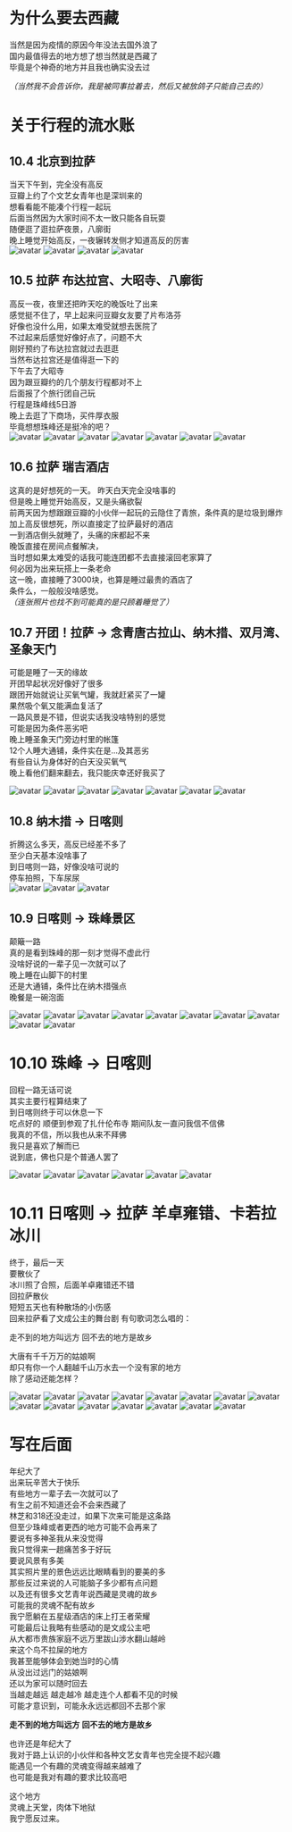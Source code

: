 # 为什么要去西藏

当然是因为疫情的原因今年没法去国外浪了  
国内最值得去的地方想了想当然就是西藏了  
毕竟是个神奇的地方并且我也确实没去过  

*（当然我不会告诉你，我是被同事拉着去，然后又被放鸽子只能自己去的）*

# 关于行程的流水账

## 10.4 北京到拉萨

当天下午到，完全没有高反  
豆瓣上约了个文艺女青年也是深圳来的  
想看看能不能凑个行程一起玩  
后面当然因为大家时间不太一致只能各自玩耍  
随便逛了逛拉萨夜景，八廓街  
晚上睡觉开始高反，一夜辗转发侧才知道高反的厉害  
![avatar](../assets/photo/IMG_0766.jpeg)
![avatar](../assets/photo/IMG_0769.jpeg)
![avatar](../assets/photo/IMG_0778.jpeg)
![avatar](../assets/photo/IMG_0781.jpeg)

## 10.5 拉萨 布达拉宫、大昭寺、八廓街

高反一夜，夜里还把昨天吃的晚饭吐了出来  
感觉挺不住了，早上起来问豆瓣女友要了片布洛芬  
好像也没什么用，如果太难受就想去医院了  
不过起来后感觉好像好点了，问题不大  
刚好预约了布达拉宫就过去逛逛  
当然布达拉宫还是值得逛一下的  
下午去了大昭寺  
因为跟豆瓣约的几个朋友行程都对不上  
后面报了个旅行团自己玩  
行程是珠峰线5日游  
晚上去逛了下商场，买件厚衣服  
毕竟想想珠峰还是挺冷的吧？  
![avatar](../assets/photo/IMG_0802.jpeg)
![avatar](../assets/photo/IMG_0804.jpeg)
![avatar](../assets/photo/IMG_0819.jpeg)
![avatar](../assets/photo/IMG_0844.jpeg)
![avatar](../assets/photo/IMG_0859.jpeg)
![avatar](../assets/photo/IMG_0862.jpeg)
![avatar](../assets/photo/IMG_0866.jpeg)

## 10.6 拉萨 瑞吉酒店

这真的是好想死的一天。
昨天白天完全没啥事的  
但是晚上睡觉开始高反，又是头痛欲裂  
前两天因为想跟跟豆瓣的小伙伴一起玩的云隐住了青旅，条件真的是垃圾到爆炸  
加上高反很想死，所以直接定了拉萨最好的酒店  
一到酒店倒头就睡了，头痛的床都起不来  
晚饭直接在房间点餐解决，  
当时想如果太难受的话我可能连团都不去直接滚回老家算了  
何必因为出来玩搭上一条老命  
这一晚，直接睡了3000块，也算是睡过最贵的酒店了  
条件么，一般般没啥感觉。  
*（连张照片也找不到可能真的是只顾着睡觉了）*

## 10.7 开团！拉萨 -> 念青唐古拉山、纳木措、双月湾、圣象天门

可能是睡了一天的缘故  
开团早起状况好像好了很多  
跟团开始就说让买氧气罐，我就赶紧买了一罐  
果然吸个氧又能满血复活了  
一路风景是不错，但说实话我没啥特别的感觉  
可能是因为条件恶劣吧  
晚上睡圣象天门旁边村里的帐篷  
12个人睡大通铺，条件实在是...及其恶劣  
有些自认为身体好的白天没买氧气  
晚上看他们翻来翻去，我只能庆幸还好我买了

![avatar](../assets/photo/IMG_0876.jpeg)
![avatar](../assets/photo/IMG_0891.jpeg)
![avatar](../assets/photo/IMG_0933.jpeg)
![avatar](../assets/photo/IMG_0974.jpeg)
![avatar](../assets/photo/IMG_0980.jpeg)
![avatar](../assets/photo/IMG_0999.jpeg)
![avatar](../assets/photo/IMG_1010.jpeg)

## 10.8 纳木措 -> 日喀则

折腾这么多天，高反已经差不多了  
至少白天基本没啥事了  
到日喀则一路，好像没啥可说的  
停车拍照，下车尿尿  
![avatar](../assets/photo/IMG_1017.jpeg)
![avatar](../assets/photo/IMG_1030.jpeg)
![avatar](../assets/photo/IMG_1037.jpeg)

## 10.9 日喀则 -> 珠峰景区

颠簸一路  
真的是看到珠峰的那一刻才觉得不虚此行  
没啥好说的一辈子见一次就可以了  
晚上睡在山脚下的村里  
还是大通铺，条件比在纳木措强点  
晚餐是一碗泡面  

![avatar](../assets/photo/IMG_1063.jpeg)
![avatar](../assets/photo/IMG_1073.jpeg)
![avatar](../assets/photo/IMG_1076.jpeg)
![avatar](../assets/photo/IMG_1096.jpeg)
![avatar](../assets/photo/IMG_1105.jpeg)
![avatar](../assets/photo/IMG_1106.jpeg)
![avatar](../assets/photo/IMG_1123.jpeg)
![avatar](../assets/photo/IMG_1127.jpeg)
![avatar](../assets/photo/IMG_1141.jpeg)
![avatar](../assets/photo/IMG_1243.jpeg)

# 10.10 珠峰 -> 日喀则

回程一路无话可说  
其实主要行程算结束了  
到日喀则终于可以休息一下  
吃点好的
顺便到参观了扎什伦布寺
期间队友一直问我信不信佛  
我真的不信，所以我也从来不拜佛  
我只是喜欢了解而已  
说到底，佛也只是个普通人罢了  

![avatar](../assets/photo/IMG_1245.jpeg)
![avatar](../assets/photo/IMG_1249.jpeg)
![avatar](../assets/photo/IMG_1259.jpeg)
![avatar](../assets/photo/IMG_1264.jpeg)
![avatar](../assets/photo/IMG_1266.jpeg)
![avatar](../assets/photo/IMG_1271.jpeg)

# 10.11 日喀则 -> 拉萨 羊卓雍错、卡若拉冰川

终于，最后一天  
要散伙了  
冰川照了合照，后面羊卓雍错还不错  
回拉萨散伙  
短短五天也有种散场的小伤感  
回来拉萨看了文成公主的舞台剧
有句歌词怎么唱的：

走不到的地方叫远方
回不去的地方是故乡

大唐有千千万万的姑娘啊  
却只有你一个人翻越千山万水去一个没有家的地方  
除了感动还能怎样？  

![avatar](../assets/photo/IMG_1273.jpeg)
![avatar](../assets/photo/IMG_1278.jpeg)
![avatar](../assets/photo/IMG_1288.jpeg)
![avatar](../assets/photo/IMG_1289.jpeg)
![avatar](../assets/photo/IMG_1297.jpeg)
![avatar](../assets/photo/IMG_1350.jpeg)
![avatar](../assets/photo/IMG_1353.jpeg)
![avatar](../assets/photo/IMG_1372.jpeg)
![avatar](../assets/photo/IMG_1375.jpeg)
![avatar](../assets/photo/IMG_1376.jpeg)
![avatar](../assets/photo/IMG_1393.jpeg)
![avatar](../assets/photo/IMG_1428.jpeg)
![avatar](../assets/photo/IMG_1433.jpeg)
![avatar](../assets/photo/IMG_1445.jpeg)
![avatar](../assets/photo/IMG_1461.jpeg)

# 写在后面

年纪大了  
出来玩辛苦大于快乐  
有些地方一辈子去一次就可以了  
有生之前不知道还会不会来西藏了  
林芝和318还没走过，如果下次来可能是这条路  
但至少珠峰或者更西的地方可能不会再来了  
要说有多神圣我从来没觉得  
我只觉得来一趟痛苦多于好玩  
要说风景有多美  
其实照片里的景色远远比眼睛看到的要美的多  
那些反过来说的人可能脑子多少都有点问题  
以及还有很多文艺青年说西藏是灵魂的故乡  
可能我的灵魂不配有故乡  
我宁愿躺在五星级酒店的床上打王者荣耀  
可能最后让我略有些感动的是文成公主吧  
从大都市贵族家庭不远万里跋山涉水翻山越岭  
来这个鸟不拉屎的地方  
我甚至能够体会到她当时的心情  
从没出过远门的姑娘啊  
还以为家可以随时回去  
当越走越远 越走越冷 越走连个人都看不见的时候  
可能才意识到，可能永永远远都回不去那个家  

**走不到的地方叫远方**
**回不去的地方是故乡**  

也许还是年纪大了  
我对于路上认识的小伙伴和各种文艺女青年也完全提不起兴趣  
能遇见一个有趣的灵魂变得越来越难了  
也可能是我对有趣的要求比较高吧  

这个地方  
灵魂上天堂，肉体下地狱  
我宁愿反过来。  

